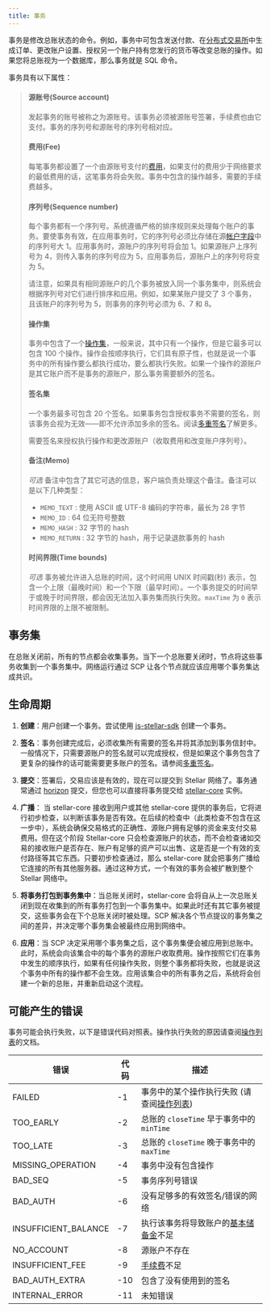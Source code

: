 ```yaml
---
title: 事务
---
```


事务是修改总账状态的命令。例如，事务中可包含发送付款、在[分布式交易所](./exchange.md)中生成订单、更改账户设置、授权另一个账户持有您发行的货币等改变总账的操作。如果您将总账视为一个数据库，那么事务就是 SQL 命令。


事务具有以下属性：
> #### 源账号(Source account)
> 发起事务的账号被称之为源账号。该事务必须被源账号签署，手续费也由它支付。事务的序列号和源账号的序列号相对应。
>
> #### 费用(Fee)
> 每笔事务都设置了一个由源账号支付的[费用](./fees.md#transaction-fee)，如果支付的费用少于网络要求的最低费用的话，这笔事务将会失败。事务中包含的操作越多，需要的手续费越多。
>
> #### 序列号(Sequence number)
> 每个事务都有一个序列号。系统遵循严格的排序规则来处理每个账户的事务。要使事务有效，在应用事务时，它的序列号必须比存储在源[帐户字段](https://stellar-docs.overcat.me/guides/concepts/accounts.html)中的序列号大 1。应用事务时，源账户的序列号将会加 1。如果源账户上序列号为 4，则传入事务的序列号应为 5，应用事务后，源账户上的序列号将变为 5。
>
> 请注意，如果具有相同源账户的几个事务被放入同一个事务集中，则系统会根据序列号对它们进行排序和应用。例如，如果某账户提交了 3 个事务，且该账户的序列号为 5，则事务的序列号必须为 6、7 和 8。
>
> #### 操作集
> 事务中包含了一个[操作集](./operations.md)，一般来说，其中只有一个操作，但是它最多可以包含 100 个操作。操作会按顺序执行，它们具有原子性，也就是说一个事务中的所有操作要么都执行成功，要么都执行失败。如果一个操作的源账户是其它账户而不是事务的源账户，那么事务需要额外的签名。
>
> #### 签名集
> 一个事务最多可包含 20 个签名。如果事务包含授权事务不需要的签名，则该事务会视为无效——即不允许添加多余的签名。阅读[多重签名](./multi-sig.md)了解更多。
>
> 需要签名来授权执行操作和更改源账户（收取费用和改变账户序列号）。
>
> #### 备注(Memo)
> *可选* 备注中包含了其它可选的信息，客户端负责处理这个备注。备注可以是以下几种类型：
>
> - `MEMO_TEXT` : 使用 ASCII 或 UTF-8 编码的字符串，最长为 28 字节
> - `MEMO_ID` :  64 位无符号整数
> - `MEMO_HASH` : 32 字节的 hash
> - `MEMO_RETURN` : 32 字节的 hash，用于记录退款事务的 hash
>
> #### 时间界限(Time bounds)
> *可选* 事务被允许进入总账的时间，这个时间用 UNIX 时间戳(秒) 表示，包含一个上限（最晚时间）和一个下限（最早时间）。一个事务提交的时间早于或晚于时间界限，都会因无法加入事务集而执行失败。`maxTime` 为 `0` 表示时间界限的上限不被限制。

## 事务集

在总账关闭前，所有的节点都会收集事务。当下一个总账要关闭时，节点将这些事务收集到一个事务集中。网络运行通过 SCP 让各个节点就应该应用哪个事务集达成共识。

## 生命周期

1. **创建**：用户创建一个事务。尝试使用 [js-stellar-sdk](https://www.stellar.org/developers/js-stellar-sdk/learn/) 创建一个事务。

2. **签名**：事务创建完成后，必须收集所有需要的签名并将其添加到事务信封中。一般情况下，只需要源账户的签名就可以完成授权，但是如果这个事务包含了更复杂的操作的话可能需要更多账户的签名。请参阅[多重签名](./multi-sig.md)。

3. **提交**：签署后，交易应该是有效的，现在可以提交到 Stellar 网络了。事务通常通过 [horizon](https://www.stellar.org/developers/horizon/reference/transactions-create.html) 提交，但您也可以直接将事务提交给 [stellar-core](https://github.com/stellar/stellar-core) 实例。

4. **广播**： 当 stellar-core 接收到用户或其他 stellar-core 提供的事务后，它将进行初步检查，以判断该事务是否有效。在后续的检查中（此类检查不包含在这一步中），系统会确保交易格式的正确性、源账户拥有足够的资金来支付交易费用。但在这个阶段 Stellar-core 只会检查源账户的状态，而不会检查诸如交易的接收账户是否存在、账户有足够的资产可以出售、这是否是一个有效的支付路径等其它东西。只要初步检查通过，那么 stellar-core 就会把事务广播给它连接的所有其他服务器。通过这种方式，一个有效的事务会被扩散到整个 Stellar 网络中。

5. **将事务打包到事务集中**：当总账关闭时，stellar-core 会将自从上一次总账关闭到现在收集到的所有事务打包到一个事务集中。如果此时还有其它事务被提交，这些事务会在下个总账关闭时被处理。SCP 解决各个节点提议的事务集之间的差异，并决定哪个事务集会被最终应用到网络中。

6. **应用**：当 SCP 决定采用哪个事务集之后，这个事务集便会被应用到总账中。此时，系统会向该集合中的每个事务的源账户收取费用。操作按照它们在事务中发生的顺序执行，如果有任何操作失败，则整个事务都将失败，也就是说这个事务中所有的操作都不会生效。应用该集合中的所有事务之后，系统将会创建一个新的总账，并重新启动这个流程。

## 可能产生的错误

事务可能会执行失败，以下是错误代码对照表。操作执行失败的原因请查阅[操作列表](./list-of-operations.md)的文档。

|错误| 代码 | 描述|
| --- | --- | --- |
|FAILED| -1| 事务中的某个操作执行失败 (请查阅[操作列表](./list-of-operations.md)) |
|TOO_EARLY| -2| 总账的 `closeTime` 早于事务中的 `minTime`|
|TOO_LATE| -3| 总账的 `closeTime` 晚于事务中的 `maxTime`|
|MISSING_OPERATION| -4| 事务中没有包含操作|
|BAD_SEQ| -5| 事务序列号错误|
|BAD_AUTH| -6| 没有足够多的有效签名/错误的网络|
|INSUFFICIENT_BALANCE| -7| 执行该事务将导致账户的[基本储备金](./fees.md)不足|
|NO_ACCOUNT| -8| 源账户不存在|
|INSUFFICIENT_FEE| -9| [手续费](./fees.md)不足|
|BAD_AUTH_EXTRA| -10| 包含了没有使用到的签名|
|INTERNAL_ERROR| -11| 未知错误 |